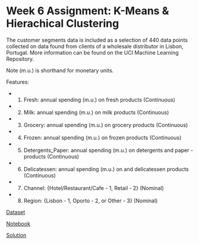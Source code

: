 # Week 6 Assignment: K-Means & Hierachical Clustering

The customer segments data is included as a selection of 440 data points collected on data found from clients of a wholesale distributor in Lisbon, Portugal. More information can be found on the UCI Machine Learning Repository.

Note (m.u.) is shorthand for monetary units.

Features:
- 1) Fresh: annual spending (m.u.) on fresh products (Continuous)
- 2) Milk: annual spending (m.u.) on milk products (Continuous)
- 3) Grocery: annual spending (m.u.) on grocery products (Continuous)
- 4) Frozen: annual spending (m.u.) on frozen products (Continuous)
- 5) Detergents_Paper: annual spending (m.u.) on detergents and paper - products (Continuous)
- 6) Delicatessen: annual spending (m.u.) on and delicatessen products (Continuous)
- 7) Channel: {Hotel/Restaurant/Cafe - 1, Retail - 2} (Nominal)
- 8) Region: {Lisbon - 1, Oporto - 2, or Other - 3} (Nominal)

[Dataset](https://s3-ap-southeast-1.amazonaws.com/ml101-khanhnguyen/ML102/week3/lab/customers.csv)

[Notebook](https://s3-ap-southeast-1.amazonaws.com/intro-to-ml-minhdh/week_6/unsupervised_learning_assignment.ipynb)

[Solution](https://s3-ap-southeast-1.amazonaws.com/ml101-khanhnguyen/ML102/week3/lab/week3_lab_unsupervised_learning-Solution.ipynb)
